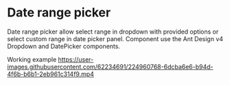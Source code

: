 # Date range picker

Date range picker allow select range in dropdown with provided options or select custom range in date picker panel.
Component use the Ant Design v4 Dropdown and DatePicker components.

Working example
https://user-images.githubusercontent.com/62234691/224960768-6dcba6e6-b94d-4f6b-b6b1-2eb961c314f9.mp4

